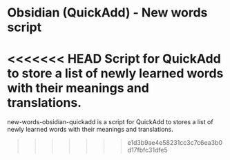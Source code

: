 # Obsidian (QuickAdd) - New words script
<<<<<<< HEAD
Script for QuickAdd to store a list of newly learned words with their meanings and translations.
=======
new-words-obsidian-quickadd is a script for QuickAdd to stores a list of newly learned words with their meanings and translations.
>>>>>>> e1d3b9ae4e58231cc3c7c6ea3b0d17fbfc31dfe5
